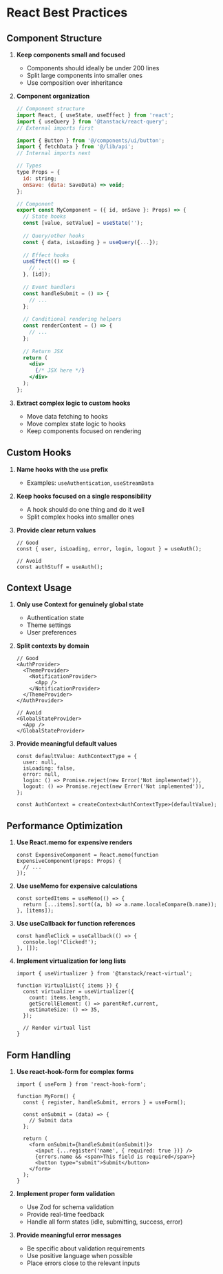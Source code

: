 
# React Best Practices

## Component Structure

1. **Keep components small and focused**
   - Components should ideally be under 200 lines
   - Split large components into smaller ones
   - Use composition over inheritance

2. **Component organization**
   ```jsx
   // Component structure
   import React, { useState, useEffect } from 'react';
   import { useQuery } from '@tanstack/react-query';
   // External imports first

   import { Button } from '@/components/ui/button';
   import { fetchData } from '@/lib/api';
   // Internal imports next

   // Types
   type Props = {
     id: string;
     onSave: (data: SaveData) => void;
   };

   // Component
   export const MyComponent = ({ id, onSave }: Props) => {
     // State hooks
     const [value, setValue] = useState('');
     
     // Query/other hooks
     const { data, isLoading } = useQuery({...});
     
     // Effect hooks
     useEffect(() => {
       // ...
     }, [id]);
     
     // Event handlers
     const handleSubmit = () => {
       // ...
     };
     
     // Conditional rendering helpers
     const renderContent = () => {
       // ...
     };
     
     // Return JSX
     return (
       <div>
         {/* JSX here */}
       </div>
     );
   };
   ```

3. **Extract complex logic to custom hooks**
   - Move data fetching to hooks
   - Move complex state logic to hooks
   - Keep components focused on rendering

## Custom Hooks

1. **Name hooks with the `use` prefix**
   - Examples: `useAuthentication`, `useStreamData`

2. **Keep hooks focused on a single responsibility**
   - A hook should do one thing and do it well
   - Split complex hooks into smaller ones

3. **Provide clear return values**
   ```tsx
   // Good
   const { user, isLoading, error, login, logout } = useAuth();

   // Avoid
   const authStuff = useAuth();
   ```

## Context Usage

1. **Only use Context for genuinely global state**
   - Authentication state
   - Theme settings
   - User preferences

2. **Split contexts by domain**
   ```tsx
   // Good
   <AuthProvider>
     <ThemeProvider>
       <NotificationProvider>
         <App />
       </NotificationProvider>
     </ThemeProvider>
   </AuthProvider>

   // Avoid
   <GlobalStateProvider>
     <App />
   </GlobalStateProvider>
   ```

3. **Provide meaningful default values**
   ```tsx
   const defaultValue: AuthContextType = {
     user: null,
     isLoading: false,
     error: null,
     login: () => Promise.reject(new Error('Not implemented')),
     logout: () => Promise.reject(new Error('Not implemented')),
   };
   
   const AuthContext = createContext<AuthContextType>(defaultValue);
   ```

## Performance Optimization

1. **Use React.memo for expensive renders**
   ```tsx
   const ExpensiveComponent = React.memo(function ExpensiveComponent(props: Props) {
     // ...
   });
   ```

2. **Use useMemo for expensive calculations**
   ```tsx
   const sortedItems = useMemo(() => {
     return [...items].sort((a, b) => a.name.localeCompare(b.name));
   }, [items]);
   ```

3. **Use useCallback for function references**
   ```tsx
   const handleClick = useCallback(() => {
     console.log('Clicked!');
   }, []);
   ```

4. **Implement virtualization for long lists**
   ```tsx
   import { useVirtualizer } from '@tanstack/react-virtual';
   
   function VirtualList({ items }) {
     const virtualizer = useVirtualizer({
       count: items.length,
       getScrollElement: () => parentRef.current,
       estimateSize: () => 35,
     });
     
     // Render virtual list
   }
   ```

## Form Handling

1. **Use react-hook-form for complex forms**
   ```tsx
   import { useForm } from 'react-hook-form';
   
   function MyForm() {
     const { register, handleSubmit, errors } = useForm();
     
     const onSubmit = (data) => {
       // Submit data
     };
     
     return (
       <form onSubmit={handleSubmit(onSubmit)}>
         <input {...register('name', { required: true })} />
         {errors.name && <span>This field is required</span>}
         <button type="submit">Submit</button>
       </form>
     );
   }
   ```

2. **Implement proper form validation**
   - Use Zod for schema validation
   - Provide real-time feedback
   - Handle all form states (idle, submitting, success, error)

3. **Provide meaningful error messages**
   - Be specific about validation requirements
   - Use positive language when possible
   - Place errors close to the relevant inputs
